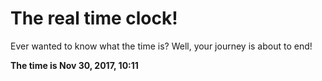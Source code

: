 # The real time clock!

Ever wanted to know what the time is? Well, your journey is about to end!

**The time is Nov 30, 2017, 10:11**